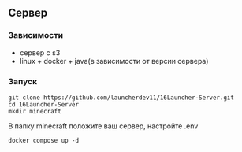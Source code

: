 

## Сервер
### Зависимости
- сервер с s3
- linux + docker + java(в зависимости от версии сервера)
### Запуск
```
git clone https://github.com/launcherdev11/16Launcher-Server.git
cd 16Launcher-Server
mkdir minecraft
```
В папку minecraft положите ваш сервер, настройте .env
```
docker compose up -d
```
